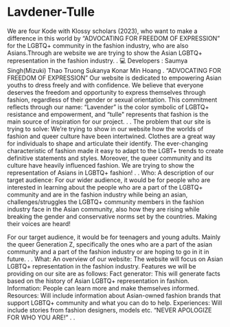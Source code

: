 # Lavdener-Tulle
We are four Kode with Klossy scholars (2023), who want to make a difference in this world by “ADVOCATING FOR FREEDOM OF EXPRESSION” for the LGBTQ+ community in the fashion industry, who are also Asians.Through are website we are trying to show the Asian LGBTQ+ representation in the fashion industry.
.
💻 Developers :
Saumya Singh(Mizuki)
Thao Truong
Sukanya Konar 
Min Hoang
.
“ADVOCATING FOR FREEDOM OF EXPRESSION”
Our website is dedicated to empowering Asian youths to dress freely and with confidence. We believe that everyone deserves the freedom and opportunity to express themselves through fashion, regardless of their gender or sexual orientation. This commitment reflects through our name: “Lavender” is the color symbolic of LGBTQ+ resistance and empowerment, and “tulle" represents that fashion is the main source of inspiration for our project.
.
.
The problem that our site is trying to solve:
We’re trying to show in our website how the worlds of fashion and queer culture have been intertwined.
Clothes are a great way for individuals to shape and articulate their identify. 
The ever-changing characteristic of fashion made it easy to adapt to the LGBT+ trends to create definitive statements and styles.
Moreover, the queer community and its culture have heavily influenced fashion.
We are trying to show the representation of Asians in LGBTQ+ fashion!
.
.
Who: A description of our target audience:
For our wider audience, it would be for people who are interested in learning about the people who are a part of the LGBTQ+ community and are in the fashion industry while being an asian, challenges/struggles the LGBTQ+ community members in the fashion industry face in the Asian community, also how they are rising while breaking the gender and conservative norms set by the countries. Making their voices are heard!

For our target audience, it would be for teenagers and young adults. Mainly the queer Generation Z, specifically the ones who are a part of the asian community and a part of the fashion industry or are hoping to go in it in future.
.
.
What: An overview of our website:
The  website will focus on Asian LGBTQ+ representation in the fashion industry.
Features we will be providing  on our site are as follows:
Fact generator: This will generate facts based on the history of Asian LGBTQ+ representation in fashion.
Information: People can learn more and make themselves informed.
Resources: Will include information about Asian-owned fashion brands that support LGBTQ+ community and what you can do to help.
Experiences: Will include stories from fashion designers, models etc.
         “NEVER APOLOGIZE FOR WHO YOU ARE!”
.
.


